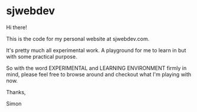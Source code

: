 sjwebdev
========
Hi there!

This is the code for my personal website at sjwebdev.com.

It's pretty much all experimental work. A playground for me to learn in but with some practical purpose.

So with the word EXPERIMENTAL and LEARNING ENVIRONMENT firmly in mind, please feel free to browse around and checkout what I'm playing with now.

Thanks,

Simon

